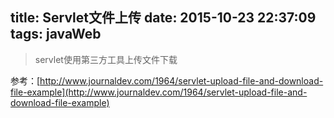 title: Servlet文件上传
date: 2015-10-23 22:37:09
tags: javaWeb
---

> servlet使用第三方工具上传文件下载

参考：[http://www.journaldev.com/1964/servlet-upload-file-and-download-file-example](http://www.journaldev.com/1964/servlet-upload-file-and-download-file-example)
